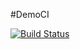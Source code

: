 #DemoCI

[![Build Status](https://travis-ci.com/Mohamed-Ramadan/DemoCI.svg?branch=master)](https://travis-ci.com/Mohamed-Ramadan/DemoCI)

